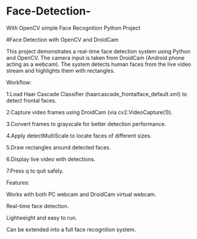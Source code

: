 # Face-Detection-
With OpenCV simple Face Recognition Python Project

#Face Detection with OpenCV and DroidCam

This project demonstrates a real-time face detection system using Python and OpenCV. The camera input is taken from DroidCam (Android phone acting as a webcam). The system detects human faces from the live video stream and highlights them with rectangles.

Workflow:

1.Load Haar Cascade Classifier (haarcascade_frontalface_default.xml) to detect frontal faces.

2.Capture video frames using DroidCam (via cv2.VideoCapture(1)).

3.Convert frames to grayscale for better detection performance.

4.Apply detectMultiScale to locate faces of different sizes.

5.Draw rectangles around detected faces.

6.Display live video with detections.

7.Press q to quit safely.

Features:

Works with both PC webcam and DroidCam virtual webcam.

Real-time face detection.

Lightweight and easy to run.

Can be extended into a full face recognition system.

